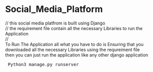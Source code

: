 # Social_Media_Platform
// this social media platfrom is built using Django <br>
// the requirement file contain all the necessary Libraries to run the Application <br>
//
<br> 
To Run The Application all what you have to do is Ensuring that you downloaded all the necessary Libraries using the requreiment file
<br>
then you can just run the application like any other django application
<pre> Python3 manage.py runserver </pre>
